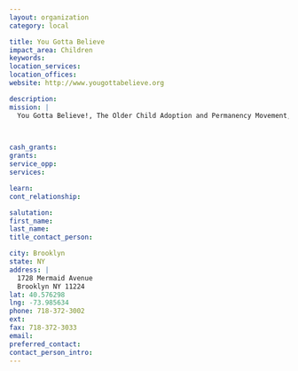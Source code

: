 ```yaml
---
layout: organization
category: local

title: You Gotta Believe
impact_area: Children
keywords: 
location_services: 
location_offices: 
website: http://www.yougottabelieve.org

description: 
mission: |
  You Gotta Believe!, The Older Child Adoption and Permanency Movement, Inc. is an IRS determined 501(c)(3) not-for-profit corporation and was approved by the State of New York to have the authority to both place out and board out children since 1995.  We are a homeless prevention program that seeks to prevent homelessness by finding permanent moral and legal adoptive homes for teens and preteen children in foster care. We offer an on-going learning experience to the general public offering our nine-week Adopting Older Kids And Youth (A-OKAY) parent preparation course four times during the week.	

  

cash_grants: 
grants: 
service_opp: 
services: 

learn: 
cont_relationship: 

salutation: 
first_name: 
last_name: 
title_contact_person: 

city: Brooklyn
state: NY
address: |
  1728 Mermaid Avenue  
  Brooklyn NY 11224
lat: 40.576298
lng: -73.985634
phone: 718-372-3002
ext: 
fax: 718-372-3033
email: 
preferred_contact: 
contact_person_intro: 
---
```

